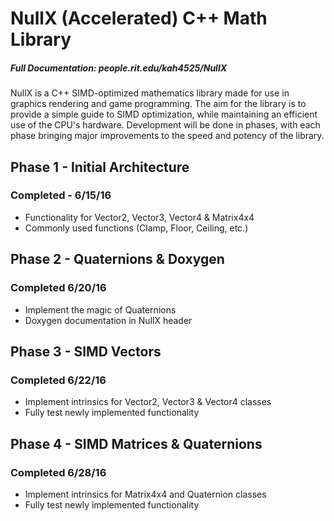 # NullX (Accelerated) C++ Math Library
##### Full Documentation: people.rit.edu/kah4525/NullX
NullX is a C++ SIMD-optimized mathematics library made for use in graphics rendering and game programming.
The aim for the library is to provide a simple guide to SIMD optimization, while maintaining an efficient use of the 
CPU's hardware. Development will be done in phases, with each phase bringing major improvements to the speed and 
potency of the library.

## Phase 1 - Initial Architecture
### Completed - 6/15/16
- Functionality for Vector2, Vector3, Vector4 & Matrix4x4
- Commonly used functions (Clamp, Floor, Ceiling, etc.)

## Phase 2 - Quaternions & Doxygen
### Completed 6/20/16
- Implement the magic of Quaternions
- Doxygen documentation in NullX header

## Phase 3 - SIMD Vectors
### Completed 6/22/16
- Implement intrinsics for Vector2, Vector3 & Vector4 classes
- Fully test newly implemented functionality

## Phase 4 - SIMD Matrices & Quaternions
### Completed 6/28/16
- Implement intrinsics for Matrix4x4 and Quaternion classes
- Fully test newly implemented functionality
